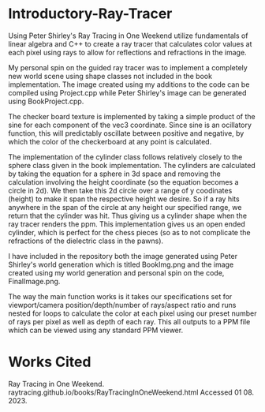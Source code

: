 # Introductory-Ray-Tracer
Using Peter Shirley's Ray Tracing in One Weekend utilize fundamentals of linear algebra and C++ to create a ray tracer that calculates color values at each pixel using rays to allow for reflections and refractions in the image.

My personal spin on the guided ray tracer was to implement a completely new world scene using shape classes not included in the book implementation. The image created using my additions to the code can be compiled using Project.cpp while Peter Shirley's image can be generated using BookProject.cpp. 

The checker board texture is implemented by taking a simple product of the sine for each component of the vec3 coordinate. Since sine is an ocillatory function, this will predictably oscillate between positive and negative, by which the color of the checkerboard at any point is calculated.

The implementation of the cylinder class follows relatively closely to the sphere class given in the book implementation. The cylinders are calculated by taking the equation for a sphere in 3d space and removing the calculation involving the height coordinate (so the equation becomes a circle in 2d). We then take this 2d circle over a range of y coodinates (height) to make it span the respective height we desire. So if a ray hits anywhere in the span of the circle at any height our specified range, we return that the cylinder was hit. Thus giving us a cylinder shape when the ray tracer renders the ppm. This implementation gives us an open ended cylinder, which is perfect for the chess pieces (so as to not complicate the refractions of the dielectric class in the pawns).

I have included in the repository both the image generated using Peter Shirley's world generation which is titled BookImg.png and the image created using my world generation and personal spin on the code, FinalImage.png.

The way the main function works is it takes our specifications set for viewport/camera position/depth/number of rays/aspect ratio and runs nested for loops to calculate the color at each pixel using our preset number of rays per pixel as well as depth of each ray. This all outputs to a PPM file which can be viewed using any standard PPM viewer.



# Works Cited
Ray Tracing in One Weekend. raytracing.github.io/books/RayTracingInOneWeekend.html
Accessed 01 08. 2023.
